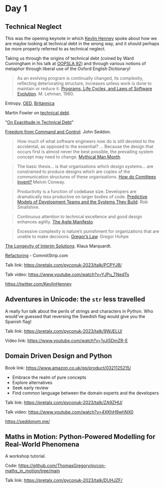 # Day 1

## Technical Neglect

This was the opening keynote in which [Kevlin Henney](https://pretalx.com/pyconuk-2023/speaker/M7PJR8/) spoke about how we are maybe looking at technical debt in the wrong way, and it should perhaps be more properly referred to as technical neglect.

Taking us through the origins of technical debt (coined by Ward Cunningham in his talk at [OOPSLA 92](https://c2.com/doc/oopsla92.html)) and through various notions of metaphor through liberal use of the Oxford English Dictionary!

> As an evolving program is continually changed, its complexity, reflecting deteriorating structure, increases unless work is done to maintain or reduce it.
[Programs, Life Cycles, and Laws of Software Evolution](https://users.ece.utexas.edu/~perry/education/SE-Intro/lehman.pdf). M. Lehman, 1980.

Entropy. [OED](https://www.oxfordlearnersdictionaries.com/definition/american_english/entropy), [Britannica](https://www.britannica.com/science/entropy-physics)

Martin Fowler on [technical debt](https://martinfowler.com/bliki/TechnicalDebt.html).

"[On Exactitude in Technical Debt](https://www.oreilly.com/radar/on-exactitude-in-technical-debt/)"

[Freedom from Command and Control](https://www.amazon.co.uk/Freedom-Command-Control-Better-Make/dp/0954618300). John Seddon.

> How much of what software engineers now do is still devoted to the accidental, as opposed to the essential?
...
Because the design that occurs first is almost never the best possible, the prevailing system concept may need to change.
[Mythical Man Month](https://www.amazon.co.uk/Mythical-Man-Month-Software-Engineering-Anniversary/dp/0201835959).

> The basic thesis... is that organisations which design systems... are constrained to produce designs which are copies of the communication structures of these organisations.
[How do Comittees Invent?](https://www.melconway.com/Home/pdf/committees.pdf) Melvin Conway.

> Productivity is a function of codebase size. Developers are dramatically less productive on larger bodies of code.
[Predictive Models of Development Teams and the Systems They Build](https://sixty-north.com/blog/predictive-models-of-development-teams-and-the-systems-they-build). Rob Smallshire.

> Continuous attention to technical excellence and good design enhances agility.
[The Agile Manifesto](https://agilemanifesto.org/)

> Excessive complexity is nature’s punishment for organizations that are unable to make decisions.
[Gregor’s Law](https://architectelevator.com/gregors-law/). Gregor Hohpe

[The Longevity of Interim Solutions](https://97-things-every-x-should-know.gitbooks.io/97-things-every-programmer-should-know/content/en/thing_54/). Klaus Marquardt.

[Refactoring](https://www.commitstrip.com/en/2021/06/22/it-haunts-us/) - CommitStrip.com

Talk link: https://pretalx.com/pyconuk-2023/talk/PCPYJ8/

Talk video: https://www.youtube.com/watch?v=YJPu_TNedTs

https://twitter.com/KevlinHenney

## Adventures in Unicode: the `str` less travelled

A really fun talk about the perils of strings and characters in Python. Who would've guessed that reversing the Swedish flag would give you the Spanish flag!

Talk link: https://pretalx.com/pyconuk-2023/talk/9WJELU/

Video link: https://www.youtube.com/watch?v=1yJi5DmZR-E

## Domain Driven Design and Python

Book link: https://www.amazon.co.uk/gp/product/0321125215/

  - Embrace the realm of pure concepts
  - Explore alternatives
  - Seek early review
  - Find common language between the domain experts and the developers

Talk link: https://pretalx.com/pyconuk-2023/talk/ZA9ZHU/

Talk video: https://www.youtube.com/watch?v=4XKhH9whNX0

https://seddonym.me/

## Maths in Motion: Python-Powered Modelling for Real-World Phenomena

A workshop tutorial.

Code: https://github.com/ThomasGregory/pycon-maths_in_motion/tree/main

Talk link: https://pretalx.com/pyconuk-2023/talk/DUHJZF/
